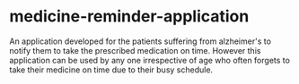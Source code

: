 # medicine-reminder-application
An application developed for the patients suffering from alzheimer's to notify them to take the prescribed medication on time. However this application can be used by any one irrespective of age who often forgets to take their medicine on time due to their busy schedule.
